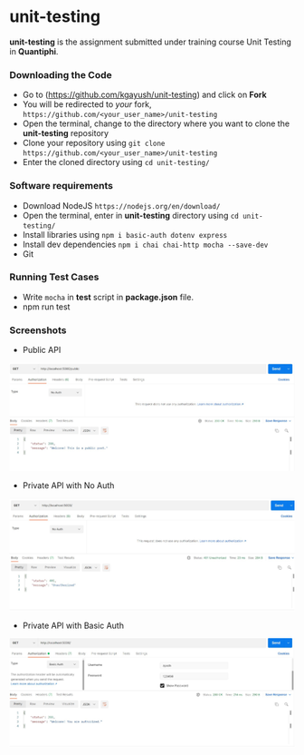 # unit-testing

**unit-testing** is the assignment submitted under training course Unit Testing in **Quantiphi**.


### Downloading the Code

* Go to (<https://github.com/kgayush/unit-testing>) and click on **Fork**
* You will be redirected to *your* fork, `https://github.com/<your_user_name>/unit-testing`
* Open the terminal, change to the directory where you want to clone the **unit-testing** repository
* Clone your repository using `git clone https://github.com/<your_user_name>/unit-testing`
* Enter the cloned directory using `cd unit-testing/`


### Software requirements

* Download NodeJS `https://nodejs.org/en/download/`
* Open the terminal, enter in **unit-testing** directory using `cd unit-testing/`
* Install libraries using `npm i basic-auth dotenv express`
* Install dev dependencies `npm i chai chai-http mocha --save-dev`
* Git

### Running Test Cases

* Write `mocha` in **test** script in **package.json** file.
* npm run test


### Screenshots

* Public API

 ![Screenshot](screenshots/Public-API.jpg)
 
* Private API with No Auth

 ![Screenshot](screenshots/Private-API-NoAuth.jpg)   
 
* Private API with Basic Auth
 
 ![Screenshot](screenshots/Private-API.jpg)
